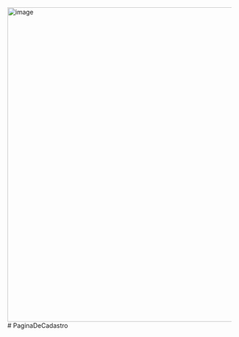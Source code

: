 <img width="706" alt="image" src="https://github.com/Igorfbairros/PaginaDeCadastro/assets/53154801/54644718-016a-4ba0-9a77-99d54b7b970a">
# PaginaDeCadastro
